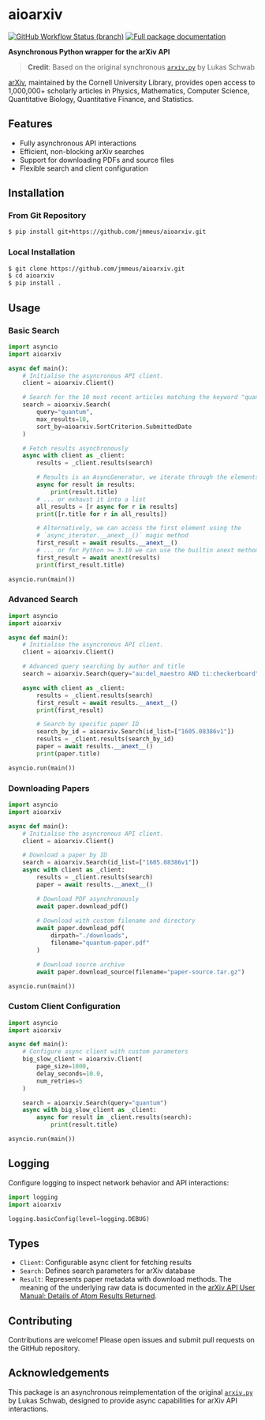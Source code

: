 # aioarxiv

[![GitHub Workflow Status (branch)](https://img.shields.io/github/actions/workflow/status/jmmeus/aioarxiv/python-package.yml?branch=master)](https://github.com/jmmeus/aioarxiv/actions?query=branch%3Amaster) [![Full package documentation](https://img.shields.io/badge/docs-hosted-brightgreen)](https://jmmeus.github.io/aioarxiv/aioarxiv.html)

**Asynchronous Python wrapper for the arXiv API**

> **Credit**: Based on the original synchronous [`arxiv.py`](https://github.com/lukasschwab/arxiv.py) by Lukas Schwab

[arXiv](https://arxiv.org/), maintained by the Cornell University Library, provides open access to 1,000,000+ scholarly articles in Physics, Mathematics, Computer Science, Quantitative Biology, Quantitative Finance, and Statistics.

## Features

- Fully asynchronous API interactions
- Efficient, non-blocking arXiv searches
- Support for downloading PDFs and source files
- Flexible search and client configuration

## Installation

### From Git Repository

```bash
$ pip install git+https://github.com/jmmeus/aioarxiv.git
```

### Local Installation

```bash
$ git clone https://github.com/jmmeus/aioarxiv.git
$ cd aioarxiv
$ pip install .
```

## Usage

### Basic Search

```python
import asyncio
import aioarxiv

async def main():
    # Initialise the asyncronous API client.
    client = aioarxiv.Client()

    # Search for the 10 most recent articles matching the keyword "quantum"
    search = aioarxiv.Search(
        query="quantum",
        max_results=10,
        sort_by=aioarxiv.SortCriterion.SubmittedDate
    )

    # Fetch results asynchronously
    async with client as _client:
        results = _client.results(search)

        # Results is an AsyncGenerator, we iterate through the elements
        async for result in results:
            print(result.title)
        # ... or exhaust it into a list
        all_results = [r async for r in results]
        print([r.title for r in all_results])

        # Alternatively, we can access the first element using the 
        # `async_iterator.__anext__()` magic method
        first_result = await results.__anext__()
        # ... or for Python >= 3.10 we can use the builtin anext method
        first_result = await anext(results)
        print(first_result.title)

asyncio.run(main())
```

### Advanced Search

```python
import asyncio
import aioarxiv

async def main():
    # Initialise the asyncronous API client.
    client = aioarxiv.Client()

    # Advanced query searching by author and title
    search = aioarxiv.Search(query="au:del_maestro AND ti:checkerboard")

    async with client as _client:
        results = _client.results(search)
        first_result = await results.__anext__()
        print(first_result)

        # Search by specific paper ID
        search_by_id = aioarxiv.Search(id_list=["1605.08386v1"])
        results = _client.results(search_by_id)
        paper = await results.__anext__()
        print(paper.title)

asyncio.run(main())
```

### Downloading Papers

```python
import asyncio
import aioarxiv

async def main():
    # Initialise the asyncronous API client.
    client = aioarxiv.Client()

    # Download a paper by ID
    search = aioarxiv.Search(id_list=["1605.08386v1"])
    async with client as _client:
        results = _client.results(search)
        paper = await results.__anext__()

        # Download PDF asynchronously
        await paper.download_pdf()
        
        # Download with custom filename and directory
        await paper.download_pdf(
            dirpath="./downloads", 
            filename="quantum-paper.pdf"
        )

        # Download source archive
        await paper.download_source(filename="paper-source.tar.gz")

asyncio.run(main())
```

### Custom Client Configuration

```python
import asyncio
import aioarxiv

async def main():
    # Configure async client with custom parameters
    big_slow_client = aioarxiv.Client(
        page_size=1000,
        delay_seconds=10.0,
        num_retries=5
    )

    search = aioarxiv.Search(query="quantum")
    async with big_slow_client as _client:
        async for result in _client.results(search):
            print(result.title)

asyncio.run(main())
```

## Logging

Configure logging to inspect network behavior and API interactions:

```python
import logging
import aioarxiv

logging.basicConfig(level=logging.DEBUG)
```

## Types

- `Client`: Configurable async client for fetching results
- `Search`: Defines search parameters for arXiv database
- `Result`: Represents paper metadata with download methods. The meaning of the underlying raw data is documented in the [arXiv API User Manual: Details of Atom Results Returned](https://arxiv.org/help/api/user-manual#_details_of_atom_results_returned).

## Contributing

Contributions are welcome! Please open issues and submit pull requests on the GitHub repository.

## Acknowledgements

This package is an asynchronous reimplementation of the original [`arxiv.py`](https://github.com/lukasschwab/arxiv.py) by Lukas Schwab, designed to provide async capabilities for arXiv API interactions.